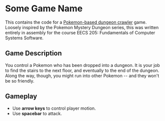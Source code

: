 # Some Game Name
This contains the code for a [Pokemon-based dungeon crawler](https://en.wikipedia.org/wiki/Pok%C3%A9mon_Mystery_Dungeon) game. Loosely inspired by the Pokemon Mystery Dungeon series, this was written entirely in assembly for the course EECS 205: Fundamentals of Computer Systems Software.

## Game Description
You control a Pokemon who has been dropped into a dungeon. It is your job to find the stairs to the next floor, and eventually to the end of the dungeon. Along the way, though, you might run into other Pokemon -- and they won't be so friendly.

## Gameplay
 * Use **arrow keys** to control player motion. 
 * Use **spacebar** to attack.